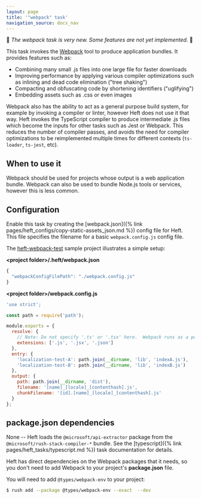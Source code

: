 ```yaml
---
layout: page
title: '"webpack" task'
navigation_source: docs_nav
---
```


🚨 *The webpack task is very new. Some features are not yet implemented.* 🚨

<!-- No we are not going to use branded capitalization like "webpack" or "npm". ;-) -->

This task invokes the [Webpack](https://webpack.js.org/) tool to produce application bundles.  It provides features such as:

- Combining many small .js files into one large file for faster downloads
- Improving performance by applying various compiler optimizations such as inlining and dead code elimination ("tree shaking")
- Compacting and obfuscating code by shortening identifiers ("uglifying")
- Embedding assets such as .css or even images

Webpack also has the ability to act as a general purpose build system, for example by invoking a compiler or linter, however Heft does not use it that way.  Heft invokes the TypeScript compiler to produce intermediate .js files which become the inputs for other tasks such as Jest or Webpack.  This reduces the number of compiler passes, and avoids the need for compiler optimizations to be reimplemented multiple times for different contexts (`ts-loader`, `ts-jest`, etc).


## When to use it

Webpack should be used for projects whose output is a web application bundle.  Webpack can also be used to bundle Node.js tools or services, however this is less common.


## Configuration

Enable this task by creating the [webpack.json]({% link pages/heft_configs/copy-static-assets_json.md %}) config file for Heft.  This file specifies the filename for a basic `webpack.config.js` config file.

The [heft-webpack-test](https://github.com/microsoft/rushstack/tree/master/build-tests/heft-webpack-test) sample project illustrates a simple setup:

**&lt;project folder&gt;/.heft/webpack.json**
```js
{
  "webpackConfigFilePath": "./webpack.config.js"
}
```

**&lt;project folder&gt;/webpack.config.js**
```js
'use strict';

const path = require('path');

module.exports = {
  resolve: {
    // Note: Do not specify '.ts' or '.tsx' here.  Webpack runs as a postprocess after the compiler.
    extensions: ['.js', '.jsx', '.json']
  },
  entry: {
    'localization-test-A': path.join(__dirname, 'lib', 'indexA.js'),
    'localization-test-B': path.join(__dirname, 'lib', 'indexB.js')
  },
  output: {
    path: path.join(__dirname, 'dist'),
    filename: '[name]_[locale]_[contenthash].js',
    chunkFilename: '[id].[name]_[locale]_[contenthash].js'
  }
};
```


## package.json dependencies

None -- Heft loads the `@microsoft/api-extractor` package from the `@microsoft/rush-stack-compiler-*` bundle.  See the [typescript]({% link pages/heft_tasks/typescript.md %}) task documentation for details.

Heft has direct dependencies on the Webpack packages that it needs, so you don't need to add Webpack to your project's **package.json** file.

You will need to add `@types/webpack-env` to your project:

```bash
$ rush add --package @types/webpack-env --exact  --dev
```
